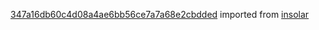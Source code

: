 [347a16db60c4d08a4ae6bb56ce7a7a68e2cbdded](https://github.com/insolar/insolar/commit/347a16db60c4d08a4ae6bb56ce7a7a68e2cbdded) imported from [insolar](https://github.com/insolar/insolar)
